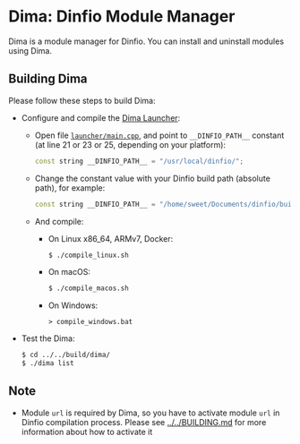 # Dima: Dinfio Module Manager

Dima is a module manager for Dinfio. You can install and uninstall modules using Dima.

## Building Dima

Please follow these steps to build Dima:

- Configure and compile the [Dima Launcher](launcher/README.md):
    - Open file [`launcher/main.cpp`](launcher/main.cpp), and point to  `__DINFIO_PATH__` constant (at line 21 or 23 or 25, depending on your platform):

        ``` cpp
        const string __DINFIO_PATH__ = "/usr/local/dinfio/";
        ```

    - Change the constant value with your Dinfio build path (absolute path), for example:

        ``` cpp
        const string __DINFIO_PATH__ = "/home/sweet/Documents/dinfio/build/";
        ```

    - And compile:
        - On Linux x86_64, ARMv7, Docker:
            ``` sh
            $ ./compile_linux.sh
            ```

        - On macOS:
            ``` sh
            $ ./compile_macos.sh
            ```

        - On Windows:
            ```
            > compile_windows.bat
            ```

- Test the Dima:
    ``` sh
    $ cd ../../build/dima/
    $ ./dima list
    ```

## Note

- Module `url` is required by Dima, so you have to activate module `url` in Dinfio compilation process. Please see [../../BUILDING.md](../../BUILDING.md#notes) for more information about how to activate it

